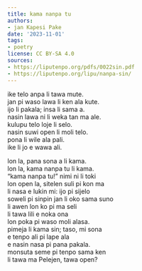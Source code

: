 ```yaml
---
title: kama nanpa tu
authors:
- jan Kapesi Pake
date: '2023-11-01'
tags:
- poetry
license: CC BY-SA 4.0
sources:
- https://liputenpo.org/pdfs/0022sin.pdf
- https://liputenpo.org/lipu/nanpa-sin/
---
```


ike telo anpa li tawa mute.  
jan pi waso lawa li ken ala kute.  
ijo li pakala; insa li sama a.  
nasin lawa ni li weka tan ma ale.  
kulupu telo loje li selo.  
nasin suwi open li moli telo.  
pona li wile ala pali.  
ike li jo e wawa ali.

lon la, pana sona a li kama.  
lon la, kama nanpa tu li kama.  
“kama nanpa tu!” nimi ni li toki  
lon open la, sitelen suli pi kon ma  
li nasa e lukin mi: ijo pi sijelo  
soweli pi sinpin jan li oko sama suno  
li awen lon ko pi ma seli  
li tawa lili e noka ona  
lon poka pi waso moli alasa.  
pimeja li kama sin; taso, mi sona  
e tenpo ali pi lape ala  
e nasin nasa pi pana pakala.  
monsuta seme pi tenpo sama ken  
li tawa ma Pelejen, tawa open?
